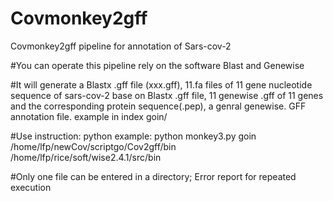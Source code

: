 # Covmonkey2gff
Covmonkey2gff pipeline for annotation of Sars-cov-2 

#You can operate this pipeline rely on the software Blast and Genewise

#It will generate a Blastx .gff file (xxx.gff), 11.fa files of 11 gene nucleotide sequence of sars-cov-2 base on Blastx .gff file, 11 genewise
.gff of 11 genes and the corresponding protein sequence(.pep), a genral genewise. GFF annotation file.
example in index goin/

#Use instruction:
python <your indir> <your path of blastx> <your path of genewise>
example:  python monkey3.py goin /home/lfp/newCov/scriptgo/Cov2gff/bin /home/lfp/rice/soft/wise2.4.1/src/bin

#Only one file can be entered in a directory; Error report for repeated execution
